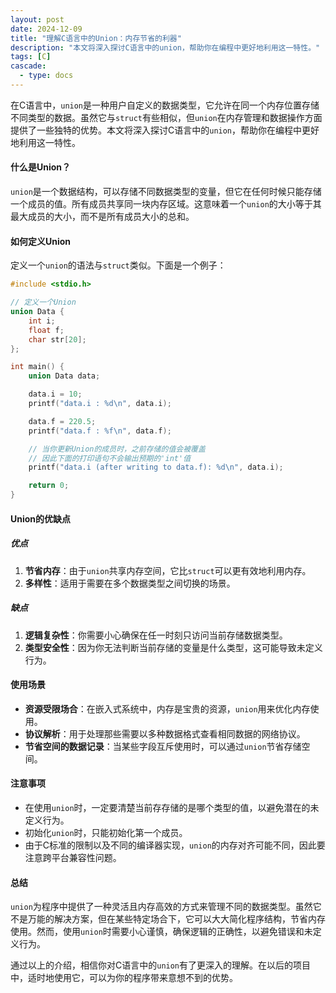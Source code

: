 ```yaml
---
layout: post
date: 2024-12-09
title: "理解C语言中的Union：内存节省的利器"
description: "本文将深入探讨C语言中的union，帮助你在编程中更好地利用这一特性。"
tags: [C]
cascade:
  - type: docs
---
```


在C语言中，`union`是一种用户自定义的数据类型，它允许在同一个内存位置存储不同类型的数据。虽然它与`struct`有些相似，但`union`在内存管理和数据操作方面提供了一些独特的优势。本文将深入探讨C语言中的`union`，帮助你在编程中更好地利用这一特性。

#### 什么是Union？

`union`是一个数据结构，可以存储不同数据类型的变量，但它在任何时候只能存储一个成员的值。所有成员共享同一块内存区域。这意味着一个`union`的大小等于其最大成员的大小，而不是所有成员大小的总和。

#### 如何定义Union

定义一个`union`的语法与`struct`类似。下面是一个例子：

```c
#include <stdio.h>

// 定义一个Union
union Data {
    int i;
    float f;
    char str[20];
};

int main() {
    union Data data;

    data.i = 10;
    printf("data.i : %d\n", data.i);

    data.f = 220.5;
    printf("data.f : %f\n", data.f);

    // 当你更新Union的成员时，之前存储的值会被覆盖
    // 因此下面的打印语句不会输出预期的'int'值
    printf("data.i (after writing to data.f): %d\n", data.i);

    return 0;
}
```

#### Union的优缺点

##### 优点

1. **节省内存**：由于`union`共享内存空间，它比`struct`可以更有效地利用内存。
2. **多样性**：适用于需要在多个数据类型之间切换的场景。

##### 缺点

1. **逻辑复杂性**：你需要小心确保在任一时刻只访问当前存储数据类型。
2. **类型安全性**：因为你无法判断当前存储的变量是什么类型，这可能导致未定义行为。

#### 使用场景

- **资源受限场合**：在嵌入式系统中，内存是宝贵的资源，`union`用来优化内存使用。
- **协议解析**：用于处理那些需要以多种数据格式查看相同数据的网络协议。
- **节省空间的数据记录**：当某些字段互斥使用时，可以通过`union`节省存储空间。

#### 注意事项

- 在使用`union`时，一定要清楚当前存存储的是哪个类型的值，以避免潜在的未定义行为。
- 初始化`union`时，只能初始化第一个成员。
- 由于C标准的限制以及不同的编译器实现，`union`的内存对齐可能不同，因此要注意跨平台兼容性问题。

#### 总结

`union`为程序中提供了一种灵活且内存高效的方式来管理不同的数据类型。虽然它不是万能的解决方案，但在某些特定场合下，它可以大大简化程序结构，节省内存使用。然而，使用`union`时需要小心谨慎，确保逻辑的正确性，以避免错误和未定义行为。

通过以上的介绍，相信你对C语言中的`union`有了更深入的理解。在以后的项目中，适时地使用它，可以为你的程序带来意想不到的优势。